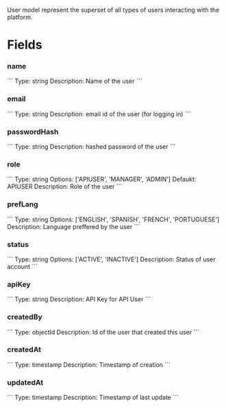 User model represent the superset of all types of users interacting with the platform.
<h1>Fields</h1>
<h3>name</h3>
```
Type: string
Description: Name of the user
```
<h3>email</h3>
```
Type: string
Description: email id of the user (for logging in)
```
<h3>passwordHash</h3>
```
Type: string
Description: hashed password of the user
```
<h3>role</h3>
```
Type: string
Options: ['APIUSER', 'MANAGER', 'ADMIN']
Defaukt: APIUSER
Description: Role of the user
```
<h3>prefLang</h3>
```
Type: string
Options: ['ENGLISH', 'SPANISH', 'FRENCH', 'PORTUGUESE']
Description: Language preffered by the user
```
<h3>status</h3>
```
Type: string
Options: ['ACTIVE', 'INACTIVE']
Description: Status of user account
```
<h3>apiKey</h3>
```
Type: string
Description: API Key for API User
```
<h3>createdBy</h3>
```
Type: objectId
Description: Id of the user that created this user
```
<h3>createdAt</h3>
```
Type: timestamp
Description: Timestamp of creation
```
<h3>updatedAt</h3>
```
Type: timestamp
Description: Timestamp of last update
```